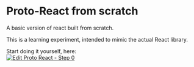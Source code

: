 # Proto-React from scratch

A basic version of react built from scratch.

This is a learning experiment, intended to mimic the actual React library.

Start doing it yourself, here:  
[![Edit Proto React - Step 0](https://codesandbox.io/static/img/play-codesandbox.svg)](https://codesandbox.io/s/lp1mq28v47?fontsize=14)
